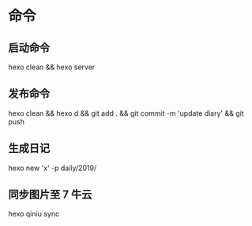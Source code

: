 # 命令

## 启动命令

hexo clean && hexo server

## 发布命令

hexo clean && hexo d && git add . && git commit -m 'update diary' && git push

## 生成日记

hexo new 'x' -p daily/2019/

## 同步图片至 7 牛云

hexo qiniu sync
